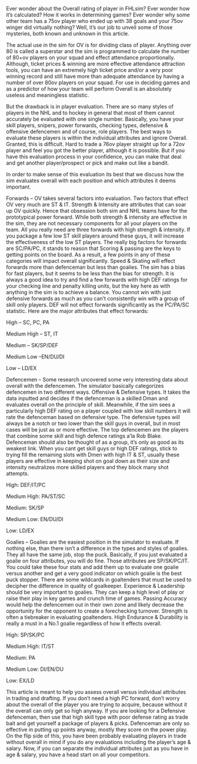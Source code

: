 Ever wonder about the Overall rating of player in FHLsim?
Ever wonder how it’s calculated?
How it works in determining games?
Ever wonder why some other team has a 75ov player who ended up with 38 goals and your 75ov winger did virtually nothing?
Well, it’s our job to unveil some of those mysteries, both known and unknown in this article.


The actual use in the sim for OV is for dividing class of player.
Anything over 80 is called a superstar and the sim is programmed to calculate the number of 80+ov players on your squad and effect attendance proportionally.
Although, ticket prices & winning are more effective attendance attraction tools, you can have an extremely high ticket price and/or a very poor winning record and still have more than adequate attendance by having a number of over 80ov players on your squad.
For use in deciding games and as a predictor of how your team will perform Overall is an absolutely useless and meaningless statistic.


But the drawback is in player evaluation.
There are so many styles of players in the NHL and to hockey in general that most of them cannot accurately be evaluated with one single number.
Basically, you have your skill players, snipers, power forwards, checking types, defensive & offensive defencemen and of course, role players.
The best ways to evaluate these players is within the individual attributes and ignore Overall.
Granted, this is difficult.
Hard to trade a 76ov player straight up for a 72ov player and feel you got the better player, although it is possible.
But if you have this evaluation process in your confidence, you can make that deal and get another player/prospect or pick and make out like a bandit.


In order to make sense of this evaluation its best that we discuss how the sim evaluates overall with each position and which attributes it deems important.


Forwards – OV takes several factors into evaluation.
Two factors that effect OV very much are ST & IT.
Strength & Intensity are attributes that can soar up OV quickly.
Hence that obsession both sim and NHL teams have for the prototypical power forward.
While both strength & intensity are effective in the sim, they are not necessary components for all your players on the team.
All you really need are three forwards with high strength & intensity.
If you package a few low ST skill players around these guys, it will increase the effectiveness of the low ST players.
The really big factors for forwards are SC/PA/PC, it stands to reason that Scoring & passing are the keys to getting points on the board.
As a result, a few points in any of these categories will impact overall significantly.
Speed & Skating will effect forwards more than defenceman but less than goalies.
The sim has a bias for fast players, but it seems to be less than the bias for strength.
It is always a good idea to try and find a few forwards with high DEF ratings for your checking line and penalty killing units, but the key here as with anything in the sim is to achieve a balance.
You cannot win with just defensive forwards as much as you can’t consistently win with a group of skill only players.
DEF will not effect forwards significantly as the PC/PA/SC statistic.
Here are the major attributes that effect forwards:

High – SC, PC, PA

Medium High – ST, IT

Medium – SK/SP/DEF

Medium Low –EN/DU/DI

Low – LD/EX

Defencemen – Some research uncovered some very interesting data about overall with the defencemen.
The simulator basically categorizes defencemen in two different ways.
Offensive & Defensive types.
It takes the data inputted and decides if the defenceman is a skilled Dman and evaluates overall on the principle of skill.
Meanwhile, if the sim sees a particularly high DEF rating on a player coupled with low skill numbers it will rate the defenceman based on defensive type.
The defensive types will always be a notch or two lower than the skill guys in overall, but in most cases will be just as or more effective.
The top defencemen are the players that combine some skill and high defence ratings a’la Rob Blake.
Defenceman should also be thought of as a group, it’s only as good as its weakest link.
When you cant get skill guys or high DEF ratings, stick to trying fill the remaining slots with Dmen with high IT & ST, usually these players are effective in keeping shot on goal down as their size and intensity neutralizes more skilled players and they block many shot attempts.


High: DEF/IT/PC

Medium High: PA/ST/SC

Medium: SK/SP

Medium Low: EN/DU/DI

Low: LD/EX

Goalies – Goalies are the easiest position in the simulator to evaluate.
If nothing else, than there isn’t a difference in the types and styles of goalies.
They all have the same job, stop the puck.
Basically, if you just evaluated a goalie on four attributes, you will do fine.
Those attributes are SP/SK/PC/IT.
You could take these four stats and add them up to evaluate one goalie versus another and get a very good indicator on which goalie is the best puck stopper.
There are some wildcards in goaltenders that must be used to decipher the difference in quality of goalkeeper.
Experience & Leadership should be very important to goalies.
They can keep a high level of play or raise their play in key games and crunch time of games.
Passing Accuracy would help the defencemen out in their own zone and likely decrease the opportunity for the opponent to create a forechecking turnover.
Strength is often a tiebreaker in evaluating goaltenders.
High Endurance & Durability is really a must in a No.1 goalie regardless of how it effects overall.


High: SP/SK/PC

Medium High: IT/ST

Medium: PA

Medium Low: DI/EN/DU

Low: EX/LD

This article is meant to help you assess overall versus individual attributes in trading and drafting.
If you don’t need a high PC forward, don’t worry about the overall of the player you are trying to acquire, because without it the overall can only get so high anyway.
If you are looking for a Defensive defenceman, then use that high skill type with poor defense rating as trade bait and get yourself a package of players & picks.
Defenceman are only so effective in putting up points anyway, mostly they score on the power play.
On the flip side of this, you have been probably evaluating players in trade without overall in mind if you do any evaluations including the player’s age & salary.
Now, if you can separate the individual attributes just as you have in age & salary, you have a head start on all your competitors.


